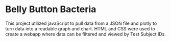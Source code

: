 # Belly Button Bacteria
This project utilized javaScript to pull data from a JSON file and plotly to turn data into a readable graph and chart. HTML and CSS were used to create a webapp where data can be filtered and viewed by Test Subject IDs. 
